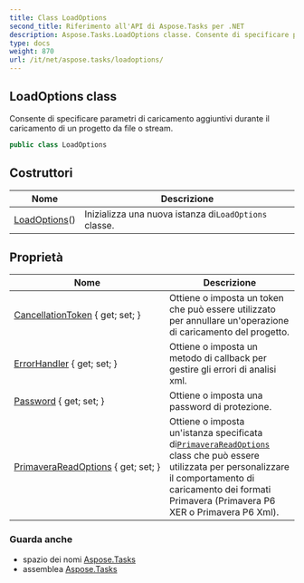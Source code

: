 ```yaml
---
title: Class LoadOptions
second_title: Riferimento all'API di Aspose.Tasks per .NET
description: Aspose.Tasks.LoadOptions classe. Consente di specificare parametri di caricamento aggiuntivi durante il caricamento di un progetto da file o stream.
type: docs
weight: 870
url: /it/net/aspose.tasks/loadoptions/
---
```

## LoadOptions class

Consente di specificare parametri di caricamento aggiuntivi durante il caricamento di un progetto da file o stream.

```csharp
public class LoadOptions
```

## Costruttori

| Nome | Descrizione |
| --- | --- |
| [LoadOptions](loadoptions/)() | Inizializza una nuova istanza di`LoadOptions` classe. |

## Proprietà

| Nome | Descrizione |
| --- | --- |
| [CancellationToken](../../aspose.tasks/loadoptions/cancellationtoken/) { get; set; } | Ottiene o imposta un token che può essere utilizzato per annullare un'operazione di caricamento del progetto. |
| [ErrorHandler](../../aspose.tasks/loadoptions/errorhandler/) { get; set; } | Ottiene o imposta un metodo di callback per gestire gli errori di analisi xml. |
| [Password](../../aspose.tasks/loadoptions/password/) { get; set; } | Ottiene o imposta una password di protezione. |
| [PrimaveraReadOptions](../../aspose.tasks/loadoptions/primaverareadoptions/) { get; set; } | Ottiene o imposta un'istanza specificata di[`PrimaveraReadOptions`](../primaverareadoptions/) class che può essere utilizzata per personalizzare il comportamento di caricamento dei formati Primavera (Primavera P6 XER o Primavera P6 Xml). |

### Guarda anche

* spazio dei nomi [Aspose.Tasks](../../aspose.tasks/)
* assemblea [Aspose.Tasks](../../)


